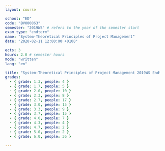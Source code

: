 ```yaml
---
layout: course

school: "ED"
code: "BV000063"
semester: "2019WS" # refers to the year of the semester start
exam_type: "endterm"
name: "System-Theoretical Principles of Project Management"
date: "2020-02-11 12:00:00 +0100"

ects: 3
hours: 2.0 # semester hours
mode: "written"
lang: "en"

title: "System-Theoretical Principles of Project Management 2019WS Endterm"
grades:
  - { grade: 1.3, people: 4 }
  - { grade: 1.7, people: 5 }
  - { grade: 2.0, people: 10 }
  - { grade: 2.3, people: 8 }
  - { grade: 2.7, people: 17 }
  - { grade: 3.0, people: 15 }
  - { grade: 3.3, people: 9 }
  - { grade: 3.7, people: 15 }
  - { grade: 4.0, people: 7 }
  - { grade: 4.3, people: 4 }
  - { grade: 4.7, people: 2 }
  - { grade: 5.0, people: 2 }
  - { grade: 6.0, people: 36 }

---
```



